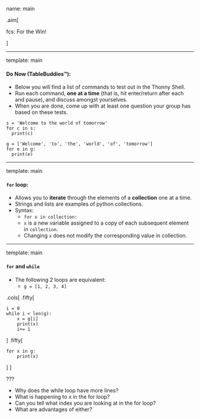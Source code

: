 name: main

.aim[<div>
  fcs: For the Win!
  </div>]

---
template: main

#### Do Now (TableBuddies™):
- Below you will find a list of commands to test out in the Thonny Shell.
- Run each command, **one at a time** (that is, hit enter/return after each and pause), and discuss amongst yourselves.
- When you are done, come up with at least one question your group has based on these tests.

```
s = 'Welcome to the world of tomorrow'
for c in s:
  print(c)

g = ['Welcome', 'to', 'the', 'world', 'of', 'tomorrow']
for e in g:
  print(e)
```

---
template: main

#### `for` loop:
- Allows you to __iterate__ through the elements of a __collection__ one at a time.
- Strings and lists are examples of python collections.
- Syntax:
  - `for x in collection:`
  - `x` is a new variable assigned to a copy of each subsequent element in `collection`.
  - Changing `x` does not modify the corresponding value in collection.

---
template: main
#### `for` and `while`

* The following 2 loops are equivalent:
  - `g = [1, 2, 3, 4]`

.cols[
.fifty[
```
i = 0
while i < len(g):
    x = g[i]
    print(x)
    i+= 1
```
]
.fifty[
```
for x in g:
    print(x)
```
]
]

???
  - Why does the while loop have more lines?
  - What is happening to x in the for loop?
  - Can you tell what index you are looking at in the for loop?
  - What are advantages of either?
